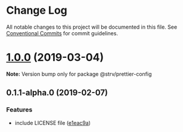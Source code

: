 # Change Log

All notable changes to this project will be documented in this file.
See [Conventional Commits](https://conventionalcommits.org) for commit guidelines.

# [1.0.0](https://github.com/strvcom/code-quality-tools/compare/@strv/prettier-config@0.1.1-alpha.0...@strv/prettier-config@1.0.0) (2019-03-04)

**Note:** Version bump only for package @strv/prettier-config





## 0.1.1-alpha.0 (2019-02-07)


### Features

* include LICENSE file ([e1eac9a](https://github.com/strvcom/code-quality-tools/commit/e1eac9a))
